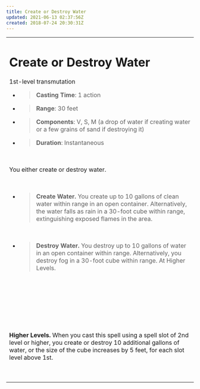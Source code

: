 ```yaml
---
title: Create or Destroy Water
updated: 2021-06-13 02:37:56Z
created: 2018-07-24 20:30:31Z
---
```


<table><tbody><tr class="odd"><td><h1 id="create-or-destroy-water"><strong>Create or Destroy Water</strong></h1><p>1st-level transmutation</p><ul><li><blockquote><p><strong>Casting Time</strong>: 1 action</p></blockquote></li><li><blockquote><p><strong>Range</strong>: 30 feet</p></blockquote></li><li><blockquote><p><strong>Components</strong>: V, S, M (a drop of water if creating water or a few grains of sand if destroying it)</p></blockquote></li><li><blockquote><p><strong>Duration</strong>: Instantaneous</p></blockquote></li></ul><p> </p><p>You either create or destroy water.</p><p> </p><ul><li><blockquote><p><strong>Create Water.</strong> You create up to 10 gallons of clean water within range in an open container. Alternatively, the water falls as rain in a 30-foot cube within range, extinguishing exposed flames in the area.</p></blockquote></li></ul><p> </p><ul><li><blockquote><p><strong>Destroy Water.</strong> You destroy up to 10 gallons of water in an open container within range. Alternatively, you destroy fog in a 30-foot cube within range. At Higher Levels.</p></blockquote></li></ul><p> </p><p> </p><p> </p><p> </p><p><strong>Higher Levels.</strong> When you cast this spell using a spell slot of 2nd level or higher, you create or destroy 10 additional gallons of water, or the size of the cube increases by 5 feet, for each slot level above 1st.</p><p> </p></td></tr></tbody></table>